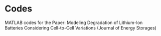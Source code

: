 # Codes
MATLAB codes for the Paper: Modeling Degradation of Lithium-Ion Batteries Considering Cell-to-Cell Variations (Journal of Energy Storages)
